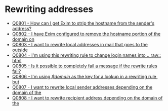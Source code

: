 Rewriting addresses
====

- [Q0801 - How can I get Exim to strip the hostname from the sender's address?](Q0801)
- [Q0802 - I have Exim configured to remove the hostname portion of the domain on](Q0802)
- [Q0803 - I want to rewrite local addresses in mail that goes to the outside](Q0803)
- [Q0804 - I'm using this rewriting rule to change login names into .. raw:: html](Q0804)
- [Q0805 - Is it possible to completely fail a message if the rewrite rules fail?](Q0805)
- [Q0806 - I'm using *\$domain* as the key for a lookup in a rewriting rule, but](Q0806)
- [Q0807 - I want to rewrite local sender addresses depending on the domain of the](Q0807)
- [Q0808 - I want to rewrite recipient address depending on the domain of the](Q0808)
